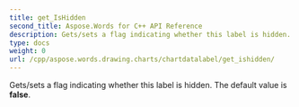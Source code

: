 ```yaml
---
title: get_IsHidden
second_title: Aspose.Words for C++ API Reference
description: Gets/sets a flag indicating whether this label is hidden. The default value is false. 
type: docs
weight: 0
url: /cpp/aspose.words.drawing.charts/chartdatalabel/get_ishidden/
---
```


Gets/sets a flag indicating whether this label is hidden. The default value is **false**. 

